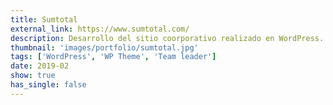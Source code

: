 ```yaml
---
title: Sumtotal
external_link: https://www.sumtotal.com/
description: Desarrollo del sitio coorporativo realizado en WordPress. Importación y adaptación de base de datos de sitio existente. Manejo de equipo.
thumbnail: 'images/portfolio/sumtotal.jpg'
tags: ['WordPress', 'WP Theme', 'Team leader']
date: 2019-02
show: true
has_single: false
---
```

